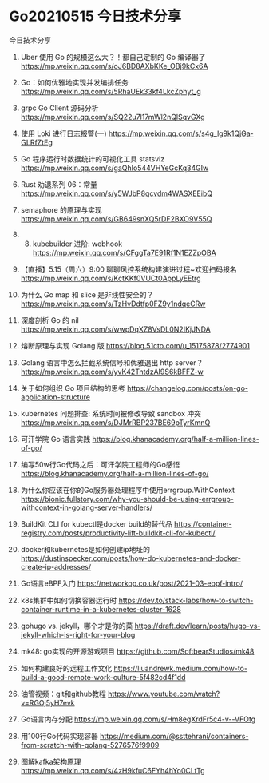 # Go20210515 今日技术分享



今日技术分享

1. Uber 使用 Go 的规模这么大？！都自己定制的 Go 编译器了
https://mp.weixin.qq.com/s/oJ6BD8AXbKKe_OBj9kCx6A

2. Go：如何优雅地实现并发编排任务
https://mp.weixin.qq.com/s/5RhaUEk33kf4LkcZphyt_g

3. grpc Go Client 源码分析
https://mp.weixin.qq.com/s/SQ22u7l17mWl2nQlSqvGXg

4. 使用 Loki 进行日志报警(一)
https://mp.weixin.qq.com/s/s4g_lg9k1QjGa-GLRfZtEg

5. Go 程序运行时数据统计的可视化工具 statsviz
https://mp.weixin.qq.com/s/gaQhIo544VHYeGcKq34GIw

6. Rust 劝退系列 06：常量
https://mp.weixin.qq.com/s/y5WJbP8qcvdm4WASXEEibQ

7. semaphore 的原理与实现
https://mp.weixin.qq.com/s/GB649snXQ5rDF2BXO9V55Q

8. 8. kubebuilder 进阶: webhook
https://mp.weixin.qq.com/s/CFggTa7E91Rf1N1EZZpOBA

9. 【直播】5.15（周六）9:00 聊聊风控系统构建演进过程~欢迎扫码报名
https://mp.weixin.qq.com/s/KctKKf0VUCt0AppLyEEtrg

10. 为什么 Go map 和 slice 是非线性安全的？
https://mp.weixin.qq.com/s/TzHvDdtfp0FZ9y1ndqeCRw

11. 深度剖析 Go 的 nil
https://mp.weixin.qq.com/s/wwpDqXZ8VsDL0N2IKjJNDA

12. 熔断原理与实现 Golang 版
https://blog.51cto.com/u_15175878/2774901

13. Golang 语言中怎么拦截系统信号和优雅退出 http server？
https://mp.weixin.qq.com/s/yvK42TntdzAI9S6kBFFZ-w

14. 关于如何组织 Go 项目结构的思考
https://changelog.com/posts/on-go-application-structure

15. kubernetes 问题排查: 系统时间被修改导致 sandbox 冲突
https://mp.weixin.qq.com/s/DJMrRBP237BE69pTyrKmnQ

16. 可汗学院 Go 语言实践
https://blog.khanacademy.org/half-a-million-lines-of-go/

17. 编写50w行Go代码之后：可汗学院工程师的Go感悟
https://blog.khanacademy.org/half-a-million-lines-of-go/

18. 为什么你应该在你的Go服务器处理程序中使用errgroup.WithContext
https://bionic.fullstory.com/why-you-should-be-using-errgroup-withcontext-in-golang-server-handlers/

19. BuildKit CLI for kubectl是docker build的替代品
https://container-registry.com/posts/productivity-lift-buildkit-cli-for-kubectl/

20. docker和kubernetes是如何创建ip地址的
https://dustinspecker.com/posts/how-do-kubernetes-and-docker-create-ip-addresses/

21. Go语言eBPF入门
https://networkop.co.uk/post/2021-03-ebpf-intro/

22. k8s集群中如何切换容器运行时
https://dev.to/stack-labs/how-to-switch-container-runtime-in-a-kubernetes-cluster-1628

23. gohugo vs. jekyll，哪个才是你的菜
https://draft.dev/learn/posts/hugo-vs-jekyll-which-is-right-for-your-blog

24. mk48: go实现的开源游戏项目
https://github.com/SoftbearStudios/mk48

25. 如何构建良好的远程工作文化
https://liuandrewk.medium.com/how-to-build-a-good-remote-work-culture-5f482cd4f1dd

26. 油管视频：git和github教程
https://www.youtube.com/watch?v=RGOj5yH7evk

27. Go语言内存分配
https://mp.weixin.qq.com/s/Hm8egXrdFr5c4-v--VFOtg

28. 用100行Go代码实现容器
https://medium.com/@ssttehrani/containers-from-scratch-with-golang-5276576f9909

29. 图解kafka架构原理
https://mp.weixin.qq.com/s/4zH9kfuC6FYh4hYo0CLtTg
